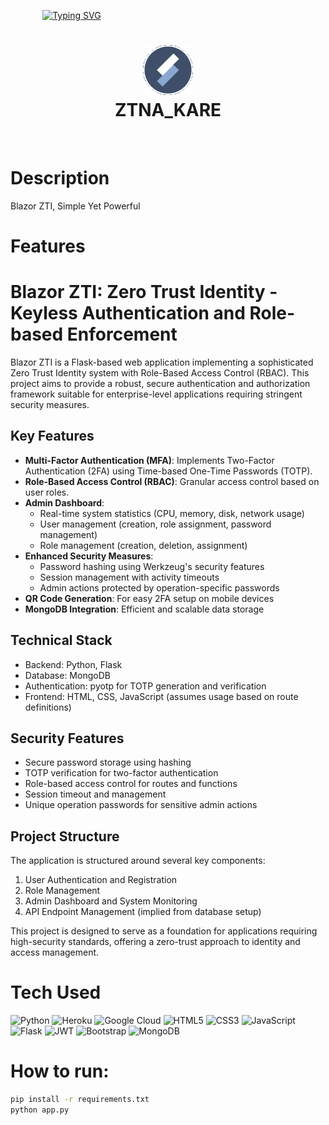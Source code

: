 &nbsp;
&nbsp;&nbsp;&nbsp;&nbsp;&nbsp;&nbsp;&nbsp;&nbsp;&nbsp;&nbsp;&nbsp;[![Typing SVG](https://readme-typing-svg.demolab.com?font=Fira+Code&size=60&pause=800&center=true&vCenter=true&random=false&width=535&height=60&lines=Blazor+ZTI+🔥)](https://git.io/typing-svg)

<div align="center">
      <h1> <img src="static/images/logo.png" width="80px"><br/>ZTNA_KARE</h1>
     </div>
<p align="center"> <a href="https://linkedin.com/in/kvhkc}" target="_blank"><img alt="" src="https://img.shields.io/badge/LinkedIn-0077B5?style=normal&logo=linkedin&logoColor=white" style="vertical-align:center" /></a> </p>

# Description
Blazor ZTI, Simple Yet Powerful

# Features
# Blazor ZTI: Zero Trust Identity - Keyless Authentication and Role-based Enforcement

Blazor ZTI is a Flask-based web application implementing a sophisticated Zero Trust Identity system with Role-Based Access Control (RBAC). This project aims to provide a robust, secure authentication and authorization framework suitable for enterprise-level applications requiring stringent security measures.

## Key Features

- **Multi-Factor Authentication (MFA)**: Implements Two-Factor Authentication (2FA) using Time-based One-Time Passwords (TOTP).
- **Role-Based Access Control (RBAC)**: Granular access control based on user roles.
- **Admin Dashboard**: 
  - Real-time system statistics (CPU, memory, disk, network usage)
  - User management (creation, role assignment, password management)
  - Role management (creation, deletion, assignment)
- **Enhanced Security Measures**:
  - Password hashing using Werkzeug's security features
  - Session management with activity timeouts
  - Admin actions protected by operation-specific passwords
- **QR Code Generation**: For easy 2FA setup on mobile devices
- **MongoDB Integration**: Efficient and scalable data storage

## Technical Stack

- Backend: Python, Flask
- Database: MongoDB
- Authentication: pyotp for TOTP generation and verification
- Frontend: HTML, CSS, JavaScript (assumes usage based on route definitions)

## Security Features

- Secure password storage using hashing
- TOTP verification for two-factor authentication
- Role-based access control for routes and functions
- Session timeout and management
- Unique operation passwords for sensitive admin actions

## Project Structure

The application is structured around several key components:

1. User Authentication and Registration
2. Role Management
3. Admin Dashboard and System Monitoring
4. API Endpoint Management (implied from database setup)

This project is designed to serve as a foundation for applications requiring high-security standards, offering a zero-trust approach to identity and access management.

# Tech Used
 ![Python](https://img.shields.io/badge/python-3670A0?style=for-the-badge&logo=python&logoColor=ffdd54) ![Heroku](https://img.shields.io/badge/heroku-%23430098.svg?style=for-the-badge&logo=heroku&logoColor=white) ![Google Cloud](https://img.shields.io/badge/Google%20Cloud-%234285F4.svg?style=for-the-badge&logo=google-cloud&logoColor=white) ![HTML5](https://img.shields.io/badge/html5-%23E34F26.svg?style=for-the-badge&logo=html5&logoColor=white) ![CSS3](https://img.shields.io/badge/css3-%231572B6.svg?style=for-the-badge&logo=css3&logoColor=white) ![JavaScript](https://img.shields.io/badge/javascript-%23323330.svg?style=for-the-badge&logo=javascript&logoColor=%23F7DF1E) ![Flask](https://img.shields.io/badge/flask-%23000.svg?style=for-the-badge&logo=flask&logoColor=white) ![JWT](https://img.shields.io/badge/JWT-black?style=for-the-badge&logo=JSON%20web%20tokens) ![Bootstrap](https://img.shields.io/badge/bootstrap-%23563D7C.svg?style=for-the-badge&logo=bootstrap&logoColor=white) ![MongoDB](https://img.shields.io/badge/MongoDB-%234ea94b.svg?style=for-the-badge&logo=mongodb&logoColor=white)
      
# How to run:
```bash
pip install -r requirements.txt
python app.py
```
<!-- </> with 💛 by readMD (https://readmd.itsvg.in) -->
    